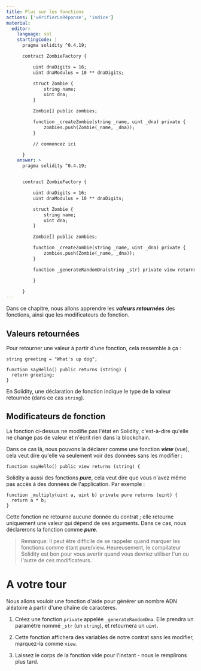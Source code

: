 ```yaml
---
title: Plus sur les fonctions
actions: ['vérifierLaRéponse', 'indice']
material:
  editor:
    language: sol
    startingCode: |
      pragma solidity ^0.4.19;

      contract ZombieFactory {

          uint dnaDigits = 16;
          uint dnaModulus = 10 ** dnaDigits;

          struct Zombie {
              string name;
              uint dna;
          }

          Zombie[] public zombies;

          function _createZombie(string _name, uint _dna) private {
              zombies.push(Zombie(_name, _dna));
          }

          // commencez ici

      }
    answer: >
      pragma solidity ^0.4.19;


      contract ZombieFactory {

          uint dnaDigits = 16;
          uint dnaModulus = 10 ** dnaDigits;

          struct Zombie {
              string name;
              uint dna;
          }

          Zombie[] public zombies;

          function _createZombie(string _name, uint _dna) private {
              zombies.push(Zombie(_name, _dna));
          }

          function _generateRandomDna(string _str) private view returns (uint) {

          }

      }
---
```


Dans ce chapitre, nous allons apprendre les **_valeurs retournées_** des fonctions, ainsi que les modificateurs de fonction.

## Valeurs retournées

Pour retourner une valeur à partir d'une fonction, cela ressemble à ça :

```
string greeting = "What's up dog";

function sayHello() public returns (string) {
  return greeting;
}
```

En Solidity, une déclaration de fonction indique le type de la valeur retournée (dans ce cas `string`).

## Modificateurs de fonction

La fonction ci-dessus ne modifie pas l'état en Solidity, c'est-à-dire qu'elle ne change pas de valeur et n'écrit rien dans la blockchain.

Dans ce cas là, nous pouvons la déclarer comme une fonction **_view_** (vue), cela veut dire qu'elle va seulement voir des données sans les modifier :

```
function sayHello() public view returns (string) {
```
Solidity a aussi des fonctions **_pure_**, cela veut dire que vous n'avez même pas accès à des données de l'application. Par exemple :

```
function _multiply(uint a, uint b) private pure returns (uint) {
  return a * b;
}
```
Cette fonction ne retourne aucune donnée du contrat ; elle retourne uniquement une valeur qui dépend de ses arguments. Dans ce cas, nous déclarerons la fonction comme **_pure_**.

> Remarque: Il peut être difficile de se rappeler quand marquer les fonctions comme étant pure/view. Heureusement, le compilateur Solidity est bon pour vous avertir quand vous devriez utiliser l'un ou l'autre de ces modificateurs.

# A votre tour

Nous allons vouloir une fonction d'aide pour générer un nombre ADN aléatoire à partir d'une chaîne de caractères.

1. Créez une fonction `private` appelée `_generateRandomDna`. Elle prendra un paramètre nommé `_str` (un `string`), et retournera un `uint`.

2. Cette fonction affichera des variables de notre contrat sans les modifier, marquez-la comme `view`.

3. Laissez le corps de la fonction vide pour l'instant - nous le remplirons plus tard.
